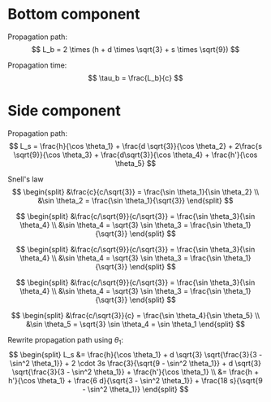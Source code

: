 # Bottom component
Propagation path:
$$
L_b = 2 \times (h + d \times \sqrt{3} + s \times \sqrt{9})
$$

Propagation time:
$$
\tau_b = \frac{L_b}{c}
$$

# Side component
Propagation path:
$$
L_s = \frac{h}{\cos \theta_1} + \frac{d \sqrt{3}}{\cos \theta_2} + 2\frac{s \sqrt{9}}{\cos \theta_3} + \frac{d\sqrt{3}}{\cos \theta_4} + \frac{h'}{\cos \theta_5}
$$

Snell's law
$$
\begin{split}
&\frac{c}{c/\sqrt{3}} = \frac{\sin \theta_1}{\sin \theta_2} \\
&\sin \theta_2 = \frac{\sin \theta_1}{\sqrt{3}}
\end{split}
$$

$$
\begin{split}
&\frac{c/\sqrt{9}}{c/\sqrt{3}} = \frac{\sin \theta_3}{\sin \theta_4} \\
&\sin \theta_4 = \sqrt{3} \sin \theta_3 = \frac{\sin \theta_1}{\sqrt{3}}
\end{split}
$$

$$
\begin{split}
&\frac{c/\sqrt{9}}{c/\sqrt{3}} = \frac{\sin \theta_3}{\sin \theta_4} \\
&\sin \theta_4 = \sqrt{3} \sin \theta_3 = \frac{\sin \theta_1}{\sqrt{3}}
\end{split}
$$

$$
\begin{split}
&\frac{c/\sqrt{9}}{c/\sqrt{3}} = \frac{\sin \theta_3}{\sin \theta_4} \\
&\sin \theta_4 = \sqrt{3} \sin \theta_3 = \frac{\sin \theta_1}{\sqrt{3}}
\end{split}
$$

$$
\begin{split}
&\frac{c/\sqrt{3}}{c} = \frac{\sin \theta_4}{\sin \theta_5} \\
&\sin \theta_5 = \sqrt{3} \sin \theta_4 = \sin \theta_1
\end{split}
$$

Rewrite propagation path using $\theta_1$:
$$
\begin{split}
L_s &= \frac{h}{\cos \theta_1} + d \sqrt{3} \sqrt{\frac{3}{3 - \sin^2 \theta_1}} + 2 \cdot 3s \frac{3}{\sqrt{9 - \sin^2 \theta_1}} + d \sqrt{3} \sqrt{\frac{3}{3 - \sin^2 \theta_1}} + \frac{h'}{\cos \theta_1} \\
&= \frac{h + h'}{\cos \theta_1} + \frac{6 d}{\sqrt{3 - \sin^2 \theta_1}} + \frac{18 s}{\sqrt{9 - \sin^2 \theta_1}} 
\end{split}
$$